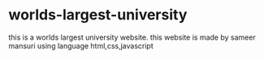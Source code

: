 # worlds-largest-university
this is a worlds largest university website. this website is made by sameer mansuri using language html,css,javascript
